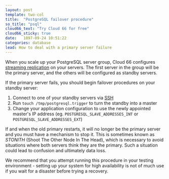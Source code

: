 ```yaml
---
layout: post
template: two-col
title:  "PostgreSQL failover procedure"
so_title: "psql"
cloud66_text: "Try Cloud 66 for free"
cloud66_sticky: true
date:   1897-09-24 10:51:22
categories: database
lead: How to deal with a primary server failure
---
```


When you scale up your PostgreSQL server group, Cloud 66 configures [streaming replication](http://wiki.postgresql.org/wiki/Streaming_Replication) on your servers.
The first server in the group will be the primary server, and the others will be configured as standby servers.

If the primary server fails, you should begin failover procedures on your standby server:

1. Connect to one of your standby servers via [SSH](/how-to/shell-to-your-servers.html)
2. Run `touch /tmp/postgresql.trigger` to turn the standby into a master
3. Change your application configuration to use the newly appointed master's IP address (eg. `POSTGRESQL_SLAVE_ADDRESSES_INT` or `POSTGRESQL_SLAVE_ADDRESSES_EXT`)

If and when the old primary restarts, it will no longer be the primary server and you must have a mechanism to stop it.
This is sometimes known as _STONITH_ (Shoot The Other Node In The Head), which is necessary to avoid situations where both
servers think they are the primary. Such a situation could lead to confusion and ultimately data loss.

We recommend that you attempt running this procedure in your testing environment - setting up your system for high availability
is not of much use if you wait for a disaster before trying a recovery.